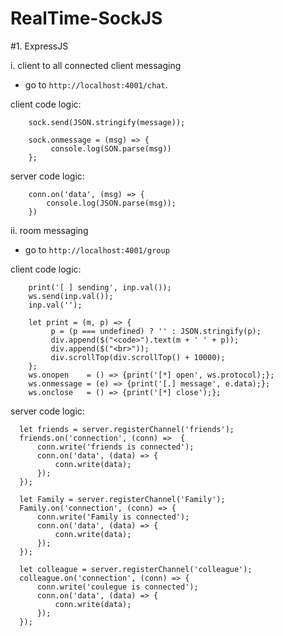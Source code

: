 # RealTime-SockJS

#1. ExpressJS

  i. client to all connected client messaging
   - go to `http://localhost:4001/chat`.

   client code logic:

        sock.send(JSON.stringify(message));

        sock.onmessage = (msg) => {
             console.log(SON.parse(msg))
        };

  server code logic:

        conn.on('data', (msg) => {
            console.log(JSON.parse(msg));
        })

  ii. room messaging
   - go to `http://localhost:4001/group`

   client code logic:

        print('[ ] sending', inp.val());
        ws.send(inp.val());
        inp.val('');

        let print = (m, p) => {
             p = (p === undefined) ? '' : JSON.stringify(p);
             div.append($("<code>").text(m + ' ' + p));
             div.append($("<br>"));
             div.scrollTop(div.scrollTop() + 10000);
        };
        ws.onopen    = () => {print('[*] open', ws.protocol);};
        ws.onmessage = (e) => {print('[.] message', e.data);};
        ws.onclose   = () => {print('[*] close');};

   server code logic:

      let friends = server.registerChannel('friends');
      friends.on('connection', (conn) =>  {
          conn.write('friends is connected');
          conn.on('data', (data) => {
              conn.write(data);
          });
      });

      let Family = server.registerChannel('Family');
      Family.on('connection', (conn) => {
          conn.write('Family is connected');
          conn.on('data', (data) => {
              conn.write(data);
          });
      });

      let colleague = server.registerChannel('colleague');
      colleague.on('connection', (conn) => {
          conn.write('coulegue is connected');
          conn.on('data', (data) => {
              conn.write(data);
          });
      });